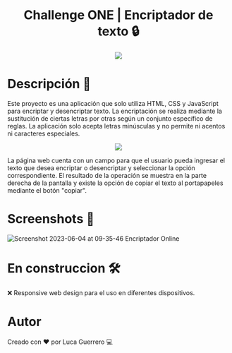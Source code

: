  <h1 align="center"> Challenge ONE | Encriptador de texto 🔒 </h1>
 
<p align="center">
  <a href="https://skillicons.dev">
    <img src="https://github.com/Luka-g22/challenge-one-01/assets/83355802/33985ea9-cf3a-4461-b2e8-50f8ce78c455" />
  </a>
</p>

# Descripción 📖

Este proyecto es una aplicación que solo utiliza HTML, CSS y JavaScript para encriptar y desencriptar texto. La encriptación se realiza mediante la sustitución de ciertas letras por otras según un conjunto específico de reglas. La aplicación solo acepta letras minúsculas y no permite ni acentos ni caracteres especiales.

<p align="center">
  <a href="https://skillicons.dev">
    <img src="https://skills.thijs.gg/icons?i=js,html,css" />
  </a>
</p>

La página web cuenta con un campo para que el usuario pueda ingresar el texto que desea encriptar o desencriptar y seleccionar la opción correspondiente. El resultado de la operación se muestra en la parte derecha de la pantalla y existe la opción de copiar el texto al portapapeles mediante el botón "copiar".

# Screenshots 📸

![Screenshot 2023-06-04 at 09-35-46 Encriptador Online](https://github.com/Luka-g22/challenge-one-01/assets/83355802/70fc17e5-4ce9-466d-9af0-dcbc896806f8)

# En construccion 🛠️

❌ Responsive web design para el uso en diferentes dispositivos.

# Autor

Creado con ♥️ por Luca Guerrero 💻
